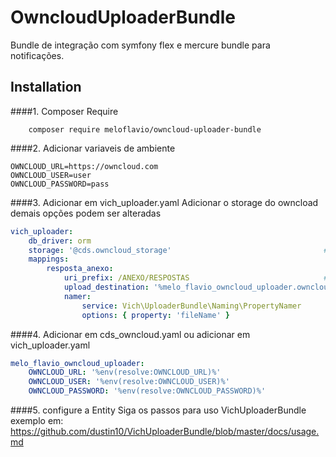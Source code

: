 OwncloudUploaderBundle
================

Bundle de integração com symfony flex e mercure bundle para notificações.


Installation
-------------
####1. Composer Require 
 
        composer require meloflavio/owncloud-uploader-bundle

####2. Adicionar variaveis de ambiente 
  
  ```env
  OWNCLOUD_URL=https://owncloud.com
  OWNCLOUD_USER=user
  OWNCLOUD_PASSWORD=pass
  ```
  
####3. Adicionar em vich_uploader.yaml 
Adicionar o storage do owncload demais opções podem ser alteradas

```yaml
vich_uploader:
    db_driver: orm
    storage: '@cds.owncloud_storage'                                  #storage do onwcloud uploader
    mappings:
        resposta_anexo:
            uri_prefix: /ANEXO/RESPOSTAS                              #pasta padrao para os arquivos do owncloud
            upload_destination: '%melo_flavio_owncloud_uploader.owncloud_url%/remote.php/webdav/'
            namer:
                service: Vich\UploaderBundle\Naming\PropertyNamer
                options: { property: 'fileName' }
 ```
####4. Adicionar em cds_owncloud.yaml ou adicionar em vich_uploader.yaml 

```yaml
melo_flavio_owncloud_uploader:
    OWNCLOUD_URL: '%env(resolve:OWNCLOUD_URL)%'
    OWNCLOUD_USER: '%env(resolve:OWNCLOUD_USER)%'
    OWNCLOUD_PASSWORD: '%env(resolve:OWNCLOUD_PASSWORD)%'
```
####5. configure a Entity 
Siga os passos para uso VichUploaderBundle exemplo em:
 https://github.com/dustin10/VichUploaderBundle/blob/master/docs/usage.md 
 